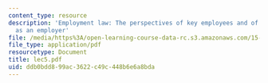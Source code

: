```yaml
---
content_type: resource
description: 'Employment law: The perspectives of key employees and of the corporation
  as an employer'
file: /media/https%3A/open-learning-course-data-rc.s3.amazonaws.com/15-649-the-law-of-mergers-and-acquisitions-spring-2003/ddb0bdd899ac3622c49c448b6e6a8bda_lec5.pdf
file_type: application/pdf
resourcetype: Document
title: lec5.pdf
uid: ddb0bdd8-99ac-3622-c49c-448b6e6a8bda
---
```


